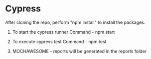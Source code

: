 # Cypress

After cloning the repo, perform "npm install" to install the packages.

1. To start the cypress runner
Command - npm start

2. To execute cypress test
Command - npm test

3. MOCHAWESOME - reports will be generated in the reports folder
